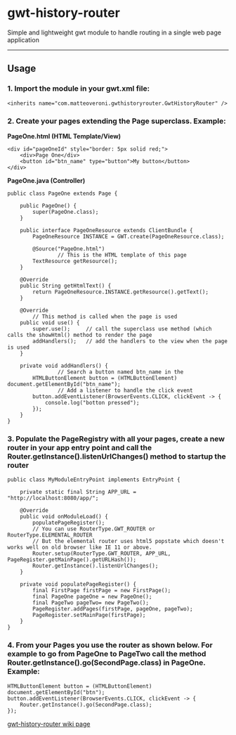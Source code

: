 # gwt-history-router

Simple and lightweight gwt module to handle routing in a single web page application

***

## Usage

### 1. Import the module in your gwt.xml file:

`<inherits name="com.matteoveroni.gwthistoryrouter.GwtHistoryRouter" />`


### 2. Create your pages extending the Page superclass. Example:


**PageOne.html (HTML Template/View)**
```
<div id="pageOneId" style="border: 5px solid red;">
    <div>Page One</div>
    <button id="btn_name" type="button">My button</button>
</div>
```

**PageOne.java (Controller)**
```
public class PageOne extends Page {
	
	public PageOne() {
		super(PageOne.class);
	}

	public interface PageOneResource extends ClientBundle {
		PageOneResource INSTANCE = GWT.create(PageOneResource.class);

		@Source("PageOne.html")
                // This is the HTML template of this page
		TextResource getResource();
	}

	@Override
	public String getHtmlText() {
		return PageOneResource.INSTANCE.getResource().getText();
	}
	
	@Override
        // This method is called when the page is used
	public void use() {
		super.use();     // call the superclass use method (which calls the showHtml() method to render the page
		addHandlers();   // add the handlers to the view when the page is used
	}

	private void addHandlers() {
                // Search a button named btn_name in the 
		HTMLButtonElement button = (HTMLButtonElement) document.getElementById("btn_name");
                // Add a listener to handle the click event
		button.addEventListener(BrowserEvents.CLICK, clickEvent -> {
			console.log("botton pressed");
		});
	}
}
```


### 3. Populate the PageRegistry with all your pages, create a new router in your app entry point and call the Router.getInstance().listenUrlChanges() method to startup the router

```
public class MyModuleEntryPoint implements EntryPoint {

	private static final String APP_URL = "http://localhost:8080/app/";

	@Override
	public void onModuleLoad() {
		populatePageRegister();
		// You can use RouterType.GWT_ROUTER or RouterType.ELEMENTAL_ROUTER
		// But the elemental router uses html5 popstate which doesn't works well on old browser like IE 11 or above.
		Router.setup(RouterType.GWT_ROUTER, APP_URL, PageRegister.getMainPage().getURLHash());
		Router.getInstance().listenUrlChanges();
	}

	private void populatePageRegister() {
		final FirstPage firstPage = new FirstPage();
		final PageOne pageOne = new PageOne();
		final PageTwo pageTwo= new PageTwo();
		PageRegister.addPages(firstPage, pageOne, pageTwo);
		PageRegister.setMainPage(firstPage);
	}
}
```


### 4. From your Pages you use the router as shown below. For example to go from PageOne to PageTwo call the method Router.getInstance().go(SecondPage.class) in PageOne. Example:

```
HTMLButtonElement button = (HTMLButtonElement) document.getElementById("btn");
button.addEventListener(BrowserEvents.CLICK, clickEvent -> {
	Router.getInstance().go(SecondPage.class);
});
```

[gwt-history-router wiki page](https://github.com/mavek87/gwt-history-router/wiki/Gwt-History-Router-Wiki)
